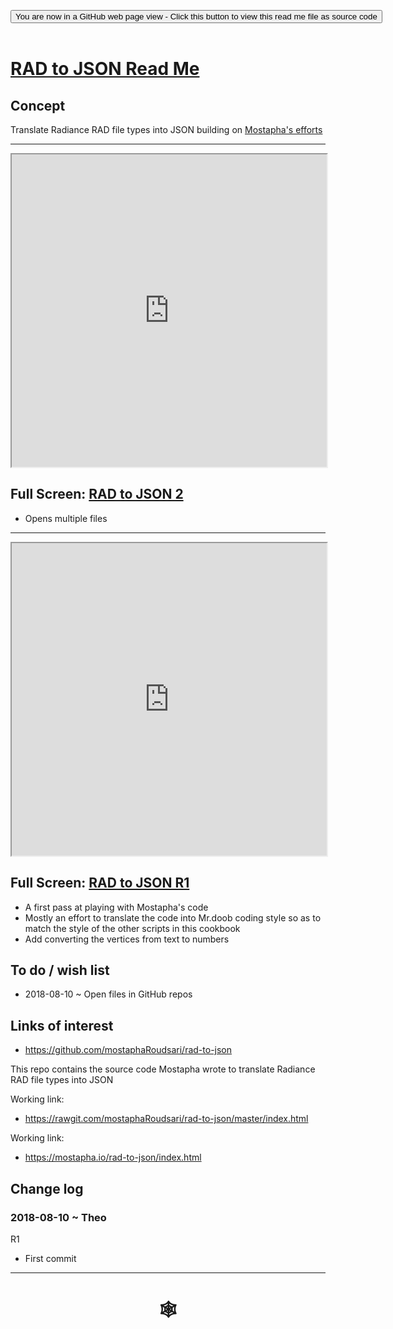 <span style=display:none; >[You are now in a GitHub source code view - click this link to view Read Me file as a web page]( https://www.ladybug.tools/spider/index.html#cookbook/rad-to-json/README.md "View file as a web page." ) </span>
<div><input type=button class="btn btn-secondary btn-sm" onclick="window.location.href='https://github.com/ladybug-tools/spider/blob/master/cookbook/rad-to-json/README.md'";
value='You are now in a GitHub web page view - Click this button to view this read me file as source code' ></div>

<br>

# [RAD to JSON Read Me]( #cookbook/rad-to-json/README.md )

## Concept

Translate Radiance RAD file types into JSON building on [Mostapha's efforts]( https://github.com/mostaphaRoudsari/rad-to-json )

***

<iframe src=https://www.ladybug.tools/spider/cookbook/rad-to-json/r2/rad-to-json.html width=100% height=500px >Iframes are not viewable in GitHub source code view<</iframe>

## Full Screen: [RAD to JSON 2]( https://www.ladybug.tools/spider/cookbook/rad-to-json/r2/rad-to-json.html )

* Opens multiple files


***
<iframe src=https://www.ladybug.tools/spider/cookbook/rad-to-json/r1/rad-to-json.html width=100% height=500px >Iframes are not viewable in GitHub source code view<</iframe>

## Full Screen: [RAD to JSON R1]( https://www.ladybug.tools/spider/cookbook/rad-to-json/r1/rad-to-json.html )

* A first pass at playing with Mostapha's code
* Mostly an effort to translate the code into Mr.doob coding style so as to match the style of the other scripts in this cookbook
* Add converting the vertices from text to numbers



## To do / wish list


* 2018-08-10 ~ Open files in GitHub repos


## Links of interest

* https://github.com/mostaphaRoudsari/rad-to-json

This repo contains the source code Mostapha wrote to translate Radiance RAD file types into JSON

Working link:
* https://rawgit.com/mostaphaRoudsari/rad-to-json/master/index.html

Working link:
* https://mostapha.io/rad-to-json/index.html



## Change log


### 2018-08-10 ~ Theo

R1
* First commit

***

# <center title="hello!" ><a href=javascript:window.scrollTo(0,0); style=text-decoration:none; > &#x1f578; </a></center>

